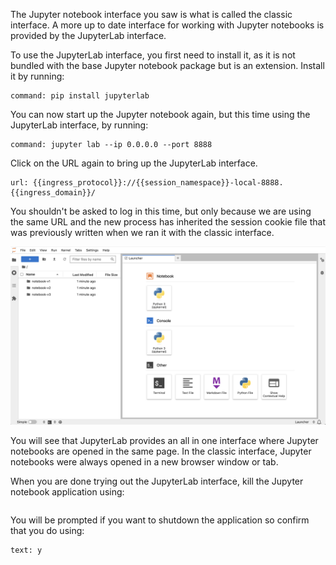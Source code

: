 The Jupyter notebook interface you saw is what is called the classic interface. A more up to date interface for working with Jupyter notebooks is provided by the JupyterLab interface.

To use the JupyterLab interface, you first need to install it, as it is not bundled with the base Jupyter notebook package but is an extension. Install it by running:

```terminal:execute
command: pip install jupyterlab
```

You can now start up the Jupyter notebook again, but this time using the JupyterLab interface, by running:

```terminal:execute
command: jupyter lab --ip 0.0.0.0 --port 8888
```

Click on the URL again to bring up the JupyterLab interface.

```dashboard:open-url
url: {{ingress_protocol}}://{{session_namespace}}-local-8888.{{ingress_domain}}/
```

You shouldn't be asked to log in this time, but only because we are using the same URL and the new process has inherited the session cookie file that was previously written when we ran it with the classic interface.

![JupyterLab Interface](notebook-jupyterlab.png)

You will see that JupyterLab provides an all in one interface where Jupyter notebooks are opened in the same page. In the classic interface, Jupyter notebooks were always opened in a new browser window or tab.

When you are done trying out the JupyterLab interface, kill the Jupyter notebook application using:

```terminal:interrupt
```

You will be prompted if you want to shutdown the application so confirm that you do using:

```terminal:input
text: y
```
